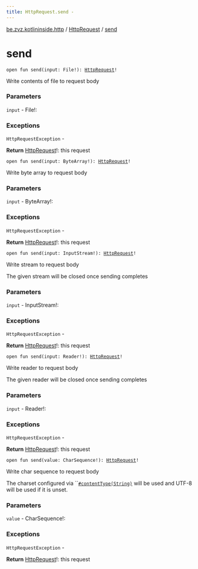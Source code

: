 ```yaml
---
title: HttpRequest.send - 
---
```


[be.zvz.kotlininside.http](../index.html) / [HttpRequest](index.html) / [send](./send.html)

# send

`open fun send(input: File!): `[`HttpRequest`](index.html)`!`

Write contents of file to request body

### Parameters

`input` - File!:

### Exceptions

`HttpRequestException` -

**Return**
[HttpRequest](index.html)!: this request

`open fun send(input: ByteArray!): `[`HttpRequest`](index.html)`!`

Write byte array to request body

### Parameters

`input` - ByteArray!:

### Exceptions

`HttpRequestException` -

**Return**
[HttpRequest](index.html)!: this request

`open fun send(input: InputStream!): `[`HttpRequest`](index.html)`!`

Write stream to request body

 The given stream will be closed once sending completes

### Parameters

`input` - InputStream!:

### Exceptions

`HttpRequestException` -

**Return**
[HttpRequest](index.html)!: this request

`open fun send(input: Reader!): `[`HttpRequest`](index.html)`!`

Write reader to request body

 The given reader will be closed once sending completes

### Parameters

`input` - Reader!:

### Exceptions

`HttpRequestException` -

**Return**
[HttpRequest](index.html)!: this request

`open fun send(value: CharSequence!): `[`HttpRequest`](index.html)`!`

Write char sequence to request body

 The charset configured via ``[`#contentType(String)`](content-type.html) will be used and UTF-8 will be used if it is unset.

### Parameters

`value` - CharSequence!:

### Exceptions

`HttpRequestException` -

**Return**
[HttpRequest](index.html)!: this request

